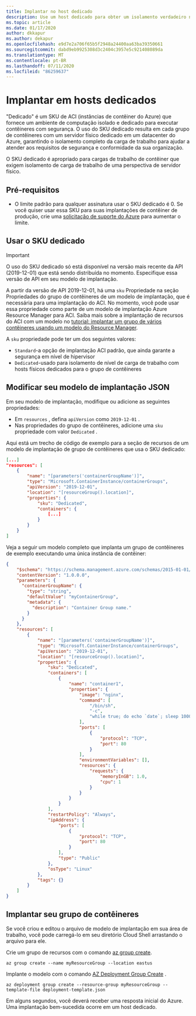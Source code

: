 ```yaml
---
title: Implantar no host dedicado
description: Use um host dedicado para obter um isolamento verdadeiro no nível de host para suas cargas de trabalho de instâncias de contêiner do Azure
ms.topic: article
ms.date: 01/17/2020
author: dkkapur
ms.author: dekapur
ms.openlocfilehash: e9d7e2a706f65b5f2948a24400aa63ba39350661
ms.sourcegitcommit: dabd9eb9925308d3c2404c3957e5c921408089da
ms.translationtype: MT
ms.contentlocale: pt-BR
ms.lasthandoff: 07/11/2020
ms.locfileid: "86259637"
---
```

# <a name="deploy-on-dedicated-hosts"></a>Implantar em hosts dedicados

"Dedicado" é um SKU de ACI (instâncias de contêiner do Azure) que fornece um ambiente de computação isolado e dedicado para executar contêineres com segurança. O uso do SKU dedicado resulta em cada grupo de contêineres com um servidor físico dedicado em um datacenter do Azure, garantindo o isolamento completo da carga de trabalho para ajudar a atender aos requisitos de segurança e conformidade da sua organização. 

O SKU dedicado é apropriado para cargas de trabalho de contêiner que exigem isolamento de carga de trabalho de uma perspectiva de servidor físico.

## <a name="prerequisites"></a>Pré-requisitos

* O limite padrão para qualquer assinatura usar o SKU dedicado é 0. Se você quiser usar essa SKU para suas implantações de contêiner de produção, crie uma [solicitação de suporte do Azure][azure-support] para aumentar o limite.

## <a name="use-the-dedicated-sku"></a>Usar o SKU dedicado

> [!IMPORTANT]
> O uso do SKU dedicado só está disponível na versão mais recente da API (2019-12-01) que está sendo distribuída no momento. Especifique essa versão de API em seu modelo de implantação.
>

A partir da versão de API 2019-12-01, há uma `sku` Propriedade na seção Propriedades do grupo de contêineres de um modelo de implantação, que é necessária para uma implantação do ACI. No momento, você pode usar essa propriedade como parte de um modelo de implantação Azure Resource Manager para ACI. Saiba mais sobre a implantação de recursos do ACI com um modelo no [tutorial: implantar um grupo de vários contêineres usando um modelo do Resource Manager](./container-instances-multi-container-group.md). 

A `sku` propriedade pode ter um dos seguintes valores:
* `Standard`-a opção de implantação ACI padrão, que ainda garante a segurança em nível de hipervisor 
* `Dedicated`-usado para isolamento de nível de carga de trabalho com hosts físicos dedicados para o grupo de contêineres

## <a name="modify-your-json-deployment-template"></a>Modificar seu modelo de implantação JSON

Em seu modelo de implantação, modifique ou adicione as seguintes propriedades:
* Em `resources` , defina `apiVersion` como `2019-12-01` .
* Nas propriedades do grupo de contêineres, adicione uma `sku` propriedade com valor `Dedicated` .

Aqui está um trecho de código de exemplo para a seção de recursos de um modelo de implantação de grupo de contêineres que usa o SKU dedicado:

```json
[...]
"resources": [
    {
        "name": "[parameters('containerGroupName')]",
        "type": "Microsoft.ContainerInstance/containerGroups",
        "apiVersion": "2019-12-01",
        "location": "[resourceGroup().location]",    
        "properties": {
            "sku": "Dedicated",
            "containers": {
                [...]
            }
        }
    }
]
```

Veja a seguir um modelo completo que implanta um grupo de contêineres de exemplo executando uma única instância de contêiner:

```json
{
    "$schema": "https://schema.management.azure.com/schemas/2015-01-01/deploymentTemplate.json#",
    "contentVersion": "1.0.0.0",
    "parameters": {
      "containerGroupName": {
        "type": "string",
        "defaultValue": "myContainerGroup",
        "metadata": {
          "description": "Container Group name."
        }
      }
    },
    "resources": [
        {
            "name": "[parameters('containerGroupName')]",
            "type": "Microsoft.ContainerInstance/containerGroups",
            "apiVersion": "2019-12-01",
            "location": "[resourceGroup().location]",
            "properties": {
                "sku": "Dedicated",
                "containers": [
                    {
                        "name": "container1",
                        "properties": {
                            "image": "nginx",
                            "command": [
                                "/bin/sh",
                                "-c",
                                "while true; do echo `date`; sleep 1000000; done"
                            ],
                            "ports": [
                                {
                                    "protocol": "TCP",
                                    "port": 80
                                }
                            ],
                            "environmentVariables": [],
                            "resources": {
                                "requests": {
                                    "memoryInGB": 1.0,
                                    "cpu": 1
                                }
                            }
                        }
                    }
                ],
                "restartPolicy": "Always",
                "ipAddress": {
                    "ports": [
                        {
                            "protocol": "TCP",
                            "port": 80
                        }
                    ],
                    "type": "Public"
                },
                "osType": "Linux"
            },
            "tags": {}
        }
    ]
}
```

## <a name="deploy-your-container-group"></a>Implantar seu grupo de contêineres

Se você criou e editou o arquivo de modelo de implantação em sua área de trabalho, você pode carregá-lo em seu diretório Cloud Shell arrastando o arquivo para ele. 

Crie um grupo de recursos com o comando [az group create][az-group-create].

```azurecli-interactive
az group create --name myResourceGroup --location eastus
```

Implante o modelo com o comando [AZ Deployment Group Create][az-deployment-group-create] .

```azurecli-interactive
az deployment group create --resource-group myResourceGroup --template-file deployment-template.json
```

Em alguns segundos, você deverá receber uma resposta inicial do Azure. Uma implantação bem-sucedida ocorre em um host dedicado.

<!-- LINKS - Internal -->
[az-group-create]: /cli/azure/group#az-group-create
[az-deployment-group-create]: /cli/azure/deployment/group#az-deployment-group-create

<!-- LINKS - External -->
[azure-support]: https://ms.portal.azure.com/#blade/Microsoft_Azure_Support/HelpAndSupportBlade/newsupportrequest
